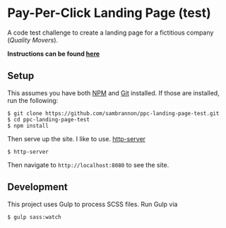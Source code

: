 # Pay-Per-Click Landing Page (test)
A code test challenge to create a landing page for a fictitious company (_Quality Movers_).

**Instructions can be found [here](INSTRUCTIONS.md)**

## Setup

This assumes you have both [NPM](http://bower.io/) and [Git](https://git-scm.com/) installed. If those are installed, run the following:

    $ git clone https://github.com/sambrannon/ppc-landing-page-test.git
    $ cd ppc-landing-page-test
    $ npm install

Then serve up the site. I like to use. [http-server](https://www.npmjs.com/package/http-server)

    $ http-server

Then navigate to `http://localhost:8080` to see the site.

## Development

This project uses Gulp to process SCSS files. Run Gulp via

    $ gulp sass:watch
